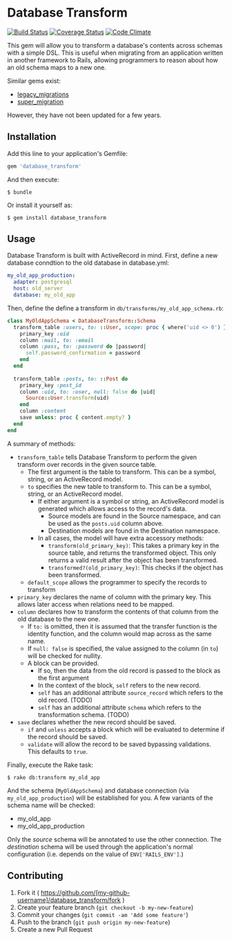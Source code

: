 # Database Transform
[![Build Status](https://travis-ci.org/lowjoel/database_transform.svg)](https://travis-ci.org/lowjoel/database_transform)
[![Coverage Status](https://coveralls.io/repos/lowjoel/database_transform/badge.svg)](https://coveralls.io/r/lowjoel/database_transform)
[![Code Climate](https://codeclimate.com/github/lowjoel/database_transform/badges/gpa.svg)](https://codeclimate.com/github/lowjoel/database_transform)

This gem will allow you to transform a database's contents across schemas with a simple DSL. This is useful when
migrating from an application written in another framework to Rails, allowing programmers to reason about how an old
schema maps to a new one.

Similar gems exist:

 - [legacy_migrations](https://github.com/btelles/legacy_migrations)
 - [super_migration](https://github.com/christian/super_migration)

However, they have not been updated for a few years.

## Installation

Add this line to your application's Gemfile:

```ruby
gem 'database_transform'
```

And then execute:

    $ bundle

Or install it yourself as:

    $ gem install database_transform

## Usage

Database Transform is built with ActiveRecord in mind. First, define a new database conndtion to the old database in
database.yml:

```yaml
my_old_app_production:
  adapter: postgresql
  host: old_server
  database: my_old_app
```

Then, define the define a transform in `db/transforms/my_old_app_schema.rb`:

```ruby
class MyOldAppSchema < DatabaseTransform::Schema
  transform_table :users, to: ::User, scope: proc { where('uid <> 0') } do
    primary_key :uid
    column :mail, to: :email
    column :pass, to: :password do |password|
      self.password_confirmation = password
    end
  end
  
  transform_table :posts, to: ::Post do
    primary_key :post_id
    column :uid, to: :user, null: false do |uid|
      Source::User.transform(uid)
    end
    column :content
    save unless: proc { content.empty? }
  end
end
```

A summary of methods:

 - `transform_table` tells Database Transform to perform the given transform over records in the given source table.
   - The first argument is the table to transform. This can be a symbol, string, or an ActiveRecord model.
   - `to` specifies the new table to transform to. This can be a symbol, string, or an ActiveRecord model.
     - If either argument is a symbol or string, an ActiveRecord model is generated which allows access to the record's
       data.
       - Source models are found in the Source namespace, and can be used as the `posts.uid` column above.
       - Destination models are found in the Destination namespace.
     - In all cases, the model will have extra accessory methods:
       - `transform(old_primary_key)`: This takes a primary key in the source table, and returns the transformed object.
         This only returns a valid result after the object has been transformed.
       - `transformed?(old_primary_key)`: This checks if the object has been transformed.
   - `default_scope` allows the programmer to specify the records to transform
 - `primary_key` declares the name of column with the primary key. This allows later access when relations need to be
    mapped.
 - `column` declares how to transform the contents of that column from the old database to the new one.
   - If `to:` is omitted, then it is assumed that the transfer function is the identity function, and the column would
     map across as the same name.
   - If `null: false` is specified, the value assigned to the column (in `to`) will be checked for nullity.
   - A block can be provided.
     - If so, then the data from the old record is passed to the block as the first argument
     - In the context of the block, `self` refers to the new record.
     - `self` has an additional attribute `source_record` which refers to the old record. (TODO)
     - `self` has an additional attribute `schema` which refers to the transformation schema. (TODO)
 - `save` declares whether the new record should be saved.
   - `if` and `unless` accepts a block which will be evaluated to determine if the record should be saved.
   - `validate` will allow the record to be saved bypassing validations. This defaults to `true`.

Finally, execute the Rake task:

    $ rake db:transform my_old_app

And the schema (`MyOldAppSchema`) and database connection (via `my_old_app_production`) will be established for you. A
few variants of the schema name will be checked:

 - my_old_app
 - my_old_app_production

Only the *source* schema will be annotated to use the other connection. The *destination* schema will be used through
the application's normal configuration (i.e. depends on the value of `ENV['RAILS_ENV']`.)

## Contributing

1. Fork it ( https://github.com/[my-github-username]/database_transform/fork )
2. Create your feature branch (`git checkout -b my-new-feature`)
3. Commit your changes (`git commit -am 'Add some feature'`)
4. Push to the branch (`git push origin my-new-feature`)
5. Create a new Pull Request
